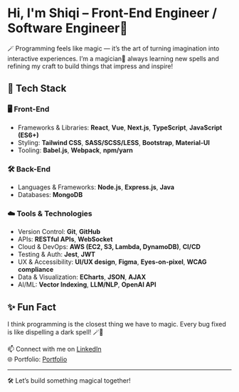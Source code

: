 # Hi, I'm Shiqi – Front-End Engineer / Software Engineer👋

🪄 Programming feels like magic — it’s the art of turning imagination into interactive experiences. I’m a magician🧙 always learning new spells and refining my craft to build things that impress and inspire!

## 🔧 Tech Stack

### 🖥️ Front-End
- Frameworks & Libraries: **React**, **Vue**, **Next.js**,  **TypeScript**, **JavaScript (ES6+)**
- Styling: **Tailwind CSS**, **SASS/SCSS/LESS**, **Bootstrap**, **Material-UI**
- Tooling: **Babel.js**, **Webpack**, **npm/yarn**

### 🛠️ Back-End
- Languages & Frameworks: **Node.js**, **Express.js**, **Java**
- Databases: **MongoDB**

### ☁️ Tools & Technologies
- Version Control: **Git**, **GitHub**
- APIs: **RESTful APIs**, **WebSocket**
- Cloud & DevOps: **AWS (EC2, S3, Lambda, DynamoDB)**, **CI/CD**
- Testing & Auth: **Jest**, **JWT**
- UX & Accessibility: **UI/UX design**, **Figma**, **Eyes-on-pixel**, **WCAG compliance**
- Data & Visualization: **ECharts**, **JSON**, **AJAX**
- AI/ML: **Vector Indexing**, **LLM/NLP**, **OpenAI API**

## ✨ Fun Fact
I think programming is the closest thing we have to magic. Every bug fixed is like dispelling a dark spell! 🪄🐞

📫 Connect with me on [LinkedIn](https://www.linkedin.com/in/shiqi-pang/)  
🌐 Portfolio: [Portfolio](https://shiqip.github.io/portfolio/)  

---
🛠️ Let’s build something magical together!
